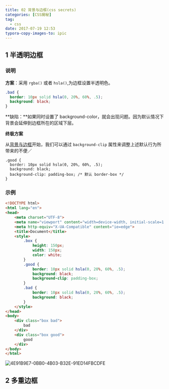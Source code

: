 ```yaml
---
title: 02 背景与边框(css secrets)
categories: [CSS揭秘]
tag:
  - css
date: 2017-07-19 12:53
typora-copy-images-to: ipic
---
```


## 1 半透明边框

### 说明

**方案**：采用 `rgba()` 或者 `hsla()`,为边框设置半透明色。

```css
.bad {
  border: 10px solid hsla(0, 20%, 60%, .5);
  background: black;
}
```



**缺陷：**如果同时设置了 background-color，就会出现问题。因为默认情况下背景会延伸到边框所在的区域下层。



**终极方案**

从[背景与边框](http://w3.org/TR/css3-background)开始，我们可以通过 `background-clip` 属性来调整上述默认行为所带来的不便／

```
.good {
  border: 10px solid hsla(0, 20%, 60%, .5);
  background: black;
  background-clip: padding-box; /* 默认 border-box */
}
```



### 示例

```html
<!DOCTYPE html>
<html lang="en">
<head>
	<meta charset="UTF-8">
	<meta name="viewport" content="width=device-width, initial-scale=1.0">
	<meta http-equiv="X-UA-Compatible" content="ie=edge">
	<title>Document</title>
	<style>
		.box {
			height: 150px;
			width: 150px;
			color: white;
		}
		.good {
			border: 10px solid hsla(0, 20%, 60%, .5);
			background: black;
			background-clip: padding-box;
		}
		.bad {
			border: 10px solid hsla(0, 20%, 60%, .5);
			background: black;
		}
	</style>
</head>
<body>
	<div class="box bad">
		bad
	</div>
	<div class="box good">
		good
	</div>
</body>
</html>
```

![4E91B9E7-0BB0-4B03-B32E-91ED14FBCDFE](/var/folders/q4/q5g0qg7n3yv6tylnbzmcltk80000gn/T/abnerworks.Typora/4E91B9E7-0BB0-4B03-B32E-91ED14FBCDFE.png)



## 2 多重边框

